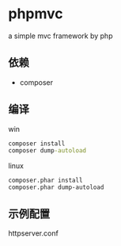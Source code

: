 # phpmvc
a simple mvc framework by php

## 依赖
* composer

## 编译
win
```bat
composer install
composer dump-autoload
```
linux
```shell
composer.phar install
composer.phar dump-autoload
```

## 示例配置
httpserver.conf
